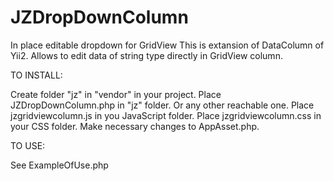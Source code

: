 # JZDropDownColumn
In place editable dropdown for GridView
This is extansion of DataColumn of Yii2. Allows to edit data of string type directly in GridView column.

TO INSTALL:

Create folder "jz" in "vendor" in your project.
Place JZDropDownColumn.php in "jz" folder. Or any other reachable one.
Place jzgridviewcolumn.js in you JavaScript folder.
Place jzgridviewcolumn.css in your CSS folder.
Make necessary changes to AppAsset.php.

TO USE:

See ExampleOfUse.php
